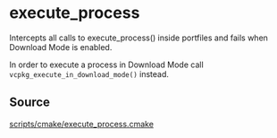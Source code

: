 # execute_process

Intercepts all calls to execute_process() inside portfiles and fails when Download Mode
is enabled.

In order to execute a process in Download Mode call `vcpkg_execute_in_download_mode()` instead.


## Source
[scripts/cmake/execute_process.cmake](https://github.com/Microsoft/vcpkg/blob/master/scripts/cmake/execute_process.cmake)
